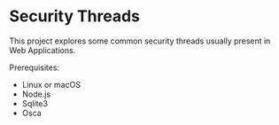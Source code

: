 # Security Threads

This project explores some common security threads usually present in Web Applications.

Prerequisites:
- Linux or macOS
- Node.js
- Sqlite3
- Osca
